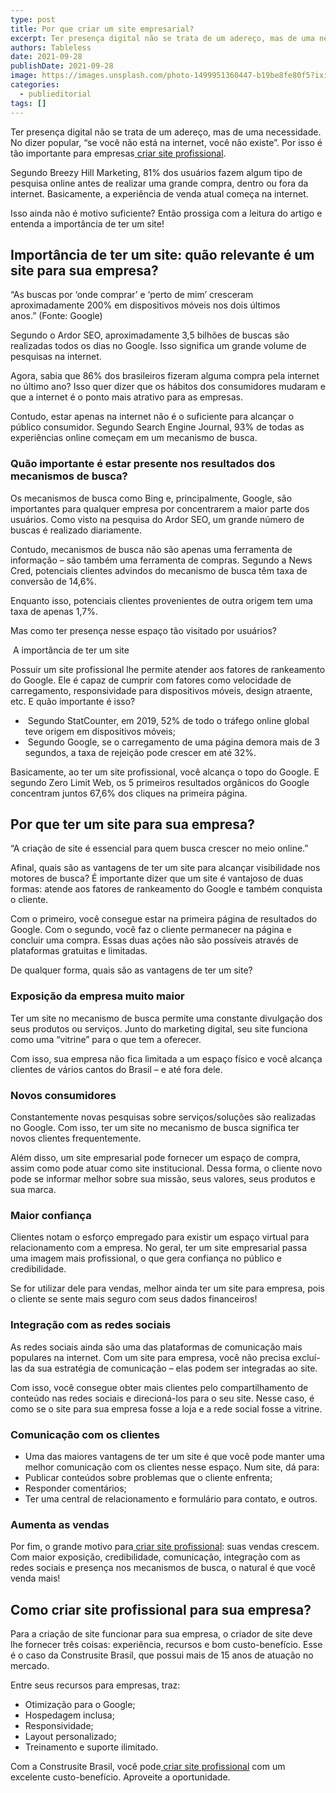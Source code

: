 ```yaml
---
type: post
title: Por que criar um site empresarial?
excerpt: Ter presença digital não se trata de um adereço, mas de uma necessidade.
authors: Tableless
date: 2021-09-28
publishDate: 2021-09-28
image: https://images.unsplash.com/photo-1499951360447-b19be8fe80f5?ixid=MnwxMjA3fDB8MHxwaG90by1wYWdlfHx8fGVufDB8fHx8&ixlib=rb-1.2.1&auto=format&fit=crop&w=1740&q=80
categories:
  - publieditorial
tags: []
---
```



Ter presença digital não se trata de um adereço, mas de uma necessidade. No dizer popular, “se você não está na internet, você não existe”. Por isso é tão importante para empresas[ ](https://www.google.com/url?q=https://www.google.com/url?q%3Dhttps://www.construsitebrasil.com/%26amp;sa%3DD%26amp;source%3Deditors%26amp;ust%3D1632835668650000%26amp;usg%3DAOvVaw1y4ERum4pk90fLCwmbqC0V&sa=D&source=editors&ust=1632835668666000&usg=AOvVaw32iWhi4cB4jm_Y2N4J0HsI)[criar site profissional](https://www.google.com/url?q=https://www.google.com/url?q%3Dhttps://www.construsitebrasil.com/%26amp;sa%3DD%26amp;source%3Deditors%26amp;ust%3D1632835668651000%26amp;usg%3DAOvVaw2I26AhQrUiXiA7g06tOCn6&sa=D&source=editors&ust=1632835668666000&usg=AOvVaw3diESZHJ8shYAy0vauvCr5).

Segundo Breezy Hill Marketing, 81% dos usuários fazem algum tipo de pesquisa online antes de realizar uma grande compra, dentro ou fora da internet. Basicamente, a experiência de venda atual começa na internet.

Isso ainda não é motivo suficiente? Então prossiga com a leitura do artigo e entenda a importância de ter um site!

## Importância de ter um site: quão relevante é um site para sua empresa?

“As buscas por ‘onde comprar’ e ‘perto de mim’ cresceram aproximadamente 200% em dispositivos móveis nos dois últimos anos.” (Fonte: Google)

Segundo o Ardor SEO, aproximadamente 3,5 bilhões de buscas são realizadas todos os dias no Google. Isso significa um grande volume de pesquisas na internet.

Agora, sabia que 86% dos brasileiros fizeram alguma compra pela internet no último ano? Isso quer dizer que os hábitos dos consumidores mudaram e que a internet é o ponto mais atrativo para as empresas.

Contudo, estar apenas na internet não é o suficiente para alcançar o público consumidor. Segundo Search Engine Journal, 93% de todas as experiências online começam em um mecanismo de busca.

### Quão importante é estar presente nos resultados dos mecanismos de busca?

Os mecanismos de busca como Bing e, principalmente, Google, são importantes para qualquer empresa por concentrarem a maior parte dos usuários. Como visto na pesquisa do Ardor SEO, um grande número de buscas é realizado diariamente.

Contudo, mecanismos de busca não são apenas uma ferramenta de informação – são também uma ferramenta de compras. Segundo a News Cred, potenciais clientes advindos do mecanismo de busca têm taxa de conversão de 14,6%.

Enquanto isso, potenciais clientes provenientes de outra origem tem uma taxa de apenas 1,7%.

Mas como ter presença nesse espaço tão visitado por usuários?

 A importância de ter um site

Possuir um site profissional lhe permite atender aos fatores de rankeamento do Google. Ele é capaz de cumprir com fatores como velocidade de carregamento, responsividade para dispositivos móveis, design atraente, etc. E quão importante é isso?

*  Segundo StatCounter, em 2019, 52% de todo o tráfego online global teve origem em dispositivos móveis;
*  Segundo Google, se o carregamento de uma página demora mais de 3 segundos, a taxa de rejeição pode crescer em até 32%.

Basicamente, ao ter um site profissional, você alcança o topo do Google. E segundo Zero Limit Web, os 5 primeiros resultados orgânicos do Google concentram juntos 67,6% dos cliques na primeira página.

## Por que ter um site para sua empresa?

“A criação de site é essencial para quem busca crescer no meio online.”

Afinal, quais são as vantagens de ter um site para alcançar visibilidade nos motores de busca? É importante dizer que um site é vantajoso de duas formas: atende aos fatores de rankeamento do Google e também conquista o cliente.

Com o primeiro, você consegue estar na primeira página de resultados do Google. Com o segundo, você faz o cliente permanecer na página e concluir uma compra. Essas duas ações não são possíveis através de plataformas gratuitas e limitadas.

De qualquer forma, quais são as vantagens de ter um site?

### Exposição da empresa muito maior

Ter um site no mecanismo de busca permite uma constante divulgação dos seus produtos ou serviços. Junto do marketing digital, seu site funciona como uma “vitrine” para o que tem a oferecer.

Com isso, sua empresa não fica limitada a um espaço físico e você alcança clientes de vários cantos do Brasil – e até fora dele.

### Novos consumidores

Constantemente novas pesquisas sobre serviços/soluções são realizadas no Google. Com isso, ter um site no mecanismo de busca significa ter novos clientes frequentemente.

Além disso, um site empresarial pode fornecer um espaço de compra, assim como pode atuar como site institucional. Dessa forma, o cliente novo pode se informar melhor sobre sua missão, seus valores, seus produtos e sua marca.

### Maior confiança

Clientes notam o esforço empregado para existir um espaço virtual para relacionamento com a empresa. No geral, ter um site empresarial passa uma imagem mais profissional, o que gera confiança no público e credibilidade.

Se for utilizar dele para vendas, melhor ainda ter um site para empresa, pois o cliente se sente mais seguro com seus dados financeiros!

### Integração com as redes sociais

As redes sociais ainda são uma das plataformas de comunicação mais populares na internet. Com um site para empresa, você não precisa excluí-las da sua estratégia de comunicação – elas podem ser integradas ao site.

Com isso, você consegue obter mais clientes pelo compartilhamento de conteúdo nas redes sociais e direcioná-los para o seu site. Nesse caso, é como se o site para sua empresa fosse a loja e a rede social fosse a vitrine.

### Comunicação com os clientes

* Uma das maiores vantagens de ter um site é que você pode manter uma melhor comunicação com os clientes nesse espaço. Num site, dá para:
* Publicar conteúdos sobre problemas que o cliente enfrenta;
* Responder comentários;
* Ter uma central de relacionamento e formulário para contato, e outros.

### Aumenta as vendas

Por fim, o grande motivo para[ ](https://www.google.com/url?q=https://www.google.com/url?q%3Dhttps://www.construsitebrasil.com/%26amp;sa%3DD%26amp;source%3Deditors%26amp;ust%3D1632835668656000%26amp;usg%3DAOvVaw0FoI-VGFyRHEgCzAUZmwkF&sa=D&source=editors&ust=1632835668668000&usg=AOvVaw2UAx-R_3DzLGPKyRczrgnH)[criar site profissional](https://www.google.com/url?q=https://www.google.com/url?q%3Dhttps://www.construsitebrasil.com/%26amp;sa%3DD%26amp;source%3Deditors%26amp;ust%3D1632835668656000%26amp;usg%3DAOvVaw0FoI-VGFyRHEgCzAUZmwkF&sa=D&source=editors&ust=1632835668668000&usg=AOvVaw2UAx-R_3DzLGPKyRczrgnH): suas vendas crescem. Com maior exposição, credibilidade, comunicação, integração com as redes sociais e presença nos mecanismos de busca, o natural é que você venda mais!

## Como criar site profissional para sua empresa?

Para a criação de site funcionar para sua empresa, o criador de site deve lhe fornecer três coisas: experiência, recursos e bom custo-benefício. Esse é o caso da Construsite Brasil, que possui mais de 15 anos de atuação no mercado.

Entre seus recursos para empresas, traz:

* Otimização para o Google;
* Hospedagem inclusa;
* Responsividade;
* Layout personalizado;
* Treinamento e suporte ilimitado.

Com a Construsite Brasil, você pode[ ](https://www.google.com/url?q=https://www.google.com/url?q%3Dhttps://www.construsitebrasil.com/%26amp;sa%3DD%26amp;source%3Deditors%26amp;ust%3D1632835668658000%26amp;usg%3DAOvVaw18WbzaNYwbbAIohWK8Rg44&sa=D&source=editors&ust=1632835668668000&usg=AOvVaw2j1SBn1YkBGoVgPJStXb21)[criar site profissional](https://www.google.com/url?q=https://www.google.com/url?q%3Dhttps://www.construsitebrasil.com/%26amp;sa%3DD%26amp;source%3Deditors%26amp;ust%3D1632835668658000%26amp;usg%3DAOvVaw18WbzaNYwbbAIohWK8Rg44&sa=D&source=editors&ust=1632835668668000&usg=AOvVaw2j1SBn1YkBGoVgPJStXb21) com um excelente custo-benefício. Aproveite a oportunidade.